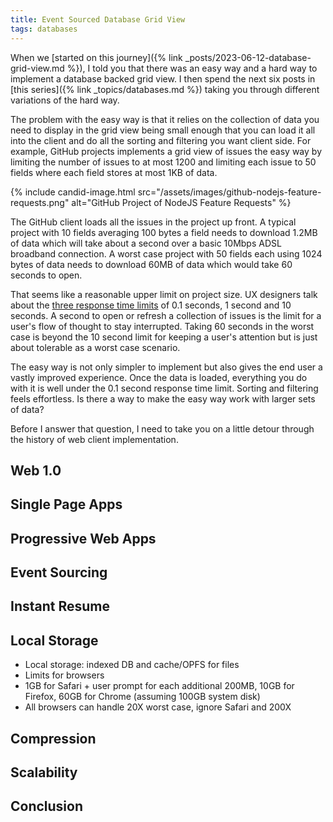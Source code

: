 ```yaml
---
title: Event Sourced Database Grid View
tags: databases
---
```


When we [started on this journey]({% link _posts/2023-06-12-database-grid-view.md %}), I told you that there was an easy way and a hard way to implement a database backed grid view. I then spend the next six posts in [this series]({% link _topics/databases.md %}) taking you through different variations of the hard way.

The problem  with the easy way is that it relies on the collection of data you need to display in the grid view being small enough that you can load it all into the client and do all the sorting and filtering you want client side. For example, GitHub projects implements a grid view of issues the easy way by limiting the number of issues to at most 1200 and limiting each issue to 50 fields where each field stores at most 1KB of data. 

{% include candid-image.html src="/assets/images/github-nodejs-feature-requests.png" alt="GitHub Project of NodeJS Feature Requests" %}

The GitHub client loads all the issues in the project up front. A typical project with 10 fields averaging 100 bytes a field needs to download 1.2MB of data which will take about a second over a basic 10Mbps ADSL broadband connection. A worst case project with 50 fields each using 1024 bytes of data needs to download 60MB of data which would take 60 seconds to open. 

That seems like a reasonable upper limit on project size. UX designers talk about the [three response time limits](https://www.nngroup.com/articles/response-times-3-important-limits/) of 0.1 seconds, 1 second and 10 seconds. A second to open or refresh a collection of issues is the limit for a user's flow of thought to stay interrupted. Taking 60 seconds in the worst case is beyond the 10 second limit for keeping a user's attention but is just about tolerable as a worst case scenario. 

The easy way is not only simpler to implement but also gives the end user a vastly improved experience. Once the data is loaded, everything you do with it is well under the 0.1 second response time limit. Sorting and filtering feels effortless. Is there a way to make the easy way work with larger sets of data?

Before I answer that question, I need to take you on a little detour through the history of web client implementation.

## Web 1.0

## Single Page Apps

## Progressive Web Apps

## Event Sourcing

## Instant Resume

## Local Storage

* Local storage: indexed DB and cache/OPFS for files
* Limits for browsers
* 1GB for Safari + user prompt for each additional 200MB, 10GB for Firefox, 60GB for Chrome (assuming 100GB system disk)
* All browsers can handle 20X worst case, ignore Safari and 200X

## Compression

## Scalability

## Conclusion
